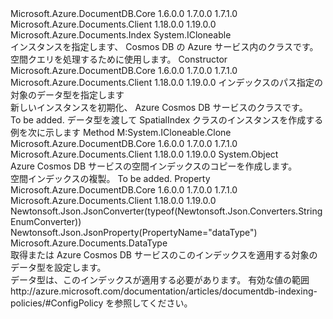 <Type Name="SpatialIndex" FullName="Microsoft.Azure.Documents.SpatialIndex">
  <TypeSignature Language="C#" Value="public sealed class SpatialIndex : Microsoft.Azure.Documents.Index, ICloneable" />
  <TypeSignature Language="ILAsm" Value=".class public auto ansi sealed beforefieldinit SpatialIndex extends Microsoft.Azure.Documents.Index implements class System.ICloneable" />
  <TypeSignature Language="DocId" Value="T:Microsoft.Azure.Documents.SpatialIndex" />
  <TypeSignature Language="VB.NET" Value="Public NotInheritable Class SpatialIndex&#xA;Inherits Index&#xA;Implements ICloneable" />
  <TypeSignature Language="F#" Value="type SpatialIndex = class&#xA;    inherit Index&#xA;    interface ICloneable" />
  <AssemblyInfo>
    <AssemblyName>Microsoft.Azure.DocumentDB.Core</AssemblyName>
    <AssemblyVersion>1.6.0.0</AssemblyVersion>
    <AssemblyVersion>1.7.0.0</AssemblyVersion>
    <AssemblyVersion>1.7.1.0</AssemblyVersion>
  </AssemblyInfo>
  <AssemblyInfo>
    <AssemblyName>Microsoft.Azure.Documents.Client</AssemblyName>
    <AssemblyVersion>1.18.0.0</AssemblyVersion>
    <AssemblyVersion>1.19.0.0</AssemblyVersion>
  </AssemblyInfo>
  <Base>
    <BaseTypeName>Microsoft.Azure.Documents.Index</BaseTypeName>
  </Base>
  <Interfaces>
    <Interface>
      <InterfaceName>System.ICloneable</InterfaceName>
    </Interface>
  </Interfaces>
  <Docs>
    <summary>
            インスタンスを指定します、 <see cref="T:Microsoft.Azure.Documents.SpatialIndex" /> Cosmos DB の Azure サービス内のクラスです。
            </summary>
    <remarks>
            空間クエリを処理するために使用します。
            </remarks>
  </Docs>
  <Members>
    <Member MemberName=".ctor">
      <MemberSignature Language="C#" Value="public SpatialIndex (Microsoft.Azure.Documents.DataType dataType);" />
      <MemberSignature Language="ILAsm" Value=".method public hidebysig specialname rtspecialname instance void .ctor(valuetype Microsoft.Azure.Documents.DataType dataType) cil managed" />
      <MemberSignature Language="DocId" Value="M:Microsoft.Azure.Documents.SpatialIndex.#ctor(Microsoft.Azure.Documents.DataType)" />
      <MemberSignature Language="F#" Value="new Microsoft.Azure.Documents.SpatialIndex : Microsoft.Azure.Documents.DataType -&gt; Microsoft.Azure.Documents.SpatialIndex" Usage="new Microsoft.Azure.Documents.SpatialIndex dataType" />
      <MemberType>Constructor</MemberType>
      <AssemblyInfo>
        <AssemblyName>Microsoft.Azure.DocumentDB.Core</AssemblyName>
        <AssemblyVersion>1.6.0.0</AssemblyVersion>
        <AssemblyVersion>1.7.0.0</AssemblyVersion>
        <AssemblyVersion>1.7.1.0</AssemblyVersion>
      </AssemblyInfo>
      <AssemblyInfo>
        <AssemblyName>Microsoft.Azure.Documents.Client</AssemblyName>
        <AssemblyVersion>1.18.0.0</AssemblyVersion>
        <AssemblyVersion>1.19.0.0</AssemblyVersion>
      </AssemblyInfo>
      <Parameters>
        <Parameter Name="dataType" Type="Microsoft.Azure.Documents.DataType" />
      </Parameters>
      <Docs>
        <param name="dataType">インデックスのパス指定の対象のデータ型を指定します</param>
        <summary>
            新しいインスタンスを初期化、 <see cref="T:Microsoft.Azure.Documents.SpatialIndex" /> Azure Cosmos DB サービスのクラスです。
            </summary>
        <remarks>To be added.</remarks>
        <altmember cref="P:Microsoft.Azure.Documents.SpatialIndex.DataType" />
        <example>
            データ型を渡して SpatialIndex クラスのインスタンスを作成する例を次に示します
            <code language="c#"><![CDATA[
            SpatialIndex spatialIndex = new SpatialIndex(DataType.Point);
            ]]></code></example>
      </Docs>
    </Member>
    <Member MemberName="Clone">
      <MemberSignature Language="C#" Value="public object Clone ();" />
      <MemberSignature Language="ILAsm" Value=".method public hidebysig newslot virtual instance object Clone() cil managed" />
      <MemberSignature Language="DocId" Value="M:Microsoft.Azure.Documents.SpatialIndex.Clone" />
      <MemberSignature Language="VB.NET" Value="Public Function Clone () As Object" />
      <MemberSignature Language="F#" Value="abstract member Clone : unit -&gt; obj&#xA;override this.Clone : unit -&gt; obj" Usage="spatialIndex.Clone " />
      <MemberType>Method</MemberType>
      <Implements>
        <InterfaceMember>M:System.ICloneable.Clone</InterfaceMember>
      </Implements>
      <AssemblyInfo>
        <AssemblyName>Microsoft.Azure.DocumentDB.Core</AssemblyName>
        <AssemblyVersion>1.6.0.0</AssemblyVersion>
        <AssemblyVersion>1.7.0.0</AssemblyVersion>
        <AssemblyVersion>1.7.1.0</AssemblyVersion>
      </AssemblyInfo>
      <AssemblyInfo>
        <AssemblyName>Microsoft.Azure.Documents.Client</AssemblyName>
        <AssemblyVersion>1.18.0.0</AssemblyVersion>
        <AssemblyVersion>1.19.0.0</AssemblyVersion>
      </AssemblyInfo>
      <ReturnValue>
        <ReturnType>System.Object</ReturnType>
      </ReturnValue>
      <Parameters />
      <Docs>
        <summary>
            Azure Cosmos DB サービスの空間インデックスのコピーを作成します。
            </summary>
        <returns>空間インデックスの複製。</returns>
        <remarks>To be added.</remarks>
      </Docs>
    </Member>
    <Member MemberName="DataType">
      <MemberSignature Language="C#" Value="public Microsoft.Azure.Documents.DataType DataType { get; set; }" />
      <MemberSignature Language="ILAsm" Value=".property instance valuetype Microsoft.Azure.Documents.DataType DataType" />
      <MemberSignature Language="DocId" Value="P:Microsoft.Azure.Documents.SpatialIndex.DataType" />
      <MemberSignature Language="VB.NET" Value="Public Property DataType As DataType" />
      <MemberSignature Language="F#" Value="member this.DataType : Microsoft.Azure.Documents.DataType with get, set" Usage="Microsoft.Azure.Documents.SpatialIndex.DataType" />
      <MemberType>Property</MemberType>
      <AssemblyInfo>
        <AssemblyName>Microsoft.Azure.DocumentDB.Core</AssemblyName>
        <AssemblyVersion>1.6.0.0</AssemblyVersion>
        <AssemblyVersion>1.7.0.0</AssemblyVersion>
        <AssemblyVersion>1.7.1.0</AssemblyVersion>
      </AssemblyInfo>
      <AssemblyInfo>
        <AssemblyName>Microsoft.Azure.Documents.Client</AssemblyName>
        <AssemblyVersion>1.18.0.0</AssemblyVersion>
        <AssemblyVersion>1.19.0.0</AssemblyVersion>
      </AssemblyInfo>
      <Attributes>
        <Attribute>
          <AttributeName>Newtonsoft.Json.JsonConverter(typeof(Newtonsoft.Json.Converters.StringEnumConverter))</AttributeName>
        </Attribute>
        <Attribute>
          <AttributeName>Newtonsoft.Json.JsonProperty(PropertyName="dataType")</AttributeName>
        </Attribute>
      </Attributes>
      <ReturnValue>
        <ReturnType>Microsoft.Azure.Documents.DataType</ReturnType>
      </ReturnValue>
      <Docs>
        <summary>
            取得または Azure Cosmos DB サービスのこのインデックスを適用する対象のデータ型を設定します。
            </summary>
        <value>
            データ型は、このインデックスが適用する必要があります。
            </value>
        <remarks>有効な値の範囲 http://azure.microsoft.com/documentation/articles/documentdb-indexing-policies/#ConfigPolicy を参照してください。</remarks>
      </Docs>
    </Member>
  </Members>
</Type>